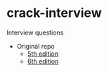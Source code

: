 # crack-interview
Interview questions


* Original repo 
    * [5th edition](https://github.com/careercup/ctci) 
    * [6th edition](https://github.com/careercup/CtCI-6th-Edition) 
